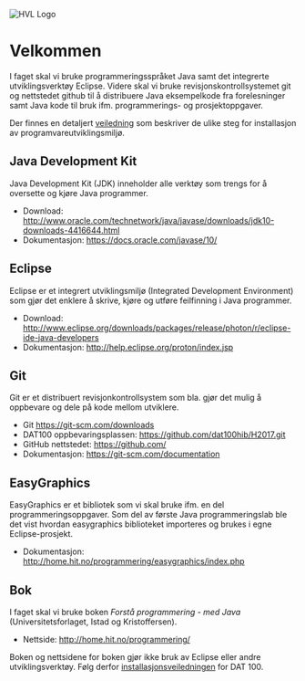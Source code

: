 ![HVL Logo]({{site.url}}/assets/img/hvllogo.png)

# Velkommen

I faget skal vi bruke programmeringsspråket Java samt det integrerte utviklingsverktøy Eclipse. Videre skal vi bruke revisjonskontrollsystemet git og nettstedet github til å distribuere Java eksempelkode fra forelesninger samt Java kode til bruk ifm. programmerings- og prosjektoppgaver.

Der finnes en detaljert [veiledning](
https://github.com/dat100hib/H2017/blob/master/installasjon/veiledning.md) som beskriver de ulike steg for installasjon av programvareutviklingsmiljø.

## Java Development Kit

Java Development Kit (JDK) inneholder alle verktøy som trengs for å oversette og kjøre Java programmer.

- Download: <http://www.oracle.com/technetwork/java/javase/downloads/jdk10-downloads-4416644.html>  
- Dokumentasjon: <https://docs.oracle.com/javase/10/>

## Eclipse

Eclipse er et integrert utviklingsmiljø (Integrated Development Environment) som gjør det enklere å skrive, kjøre og utføre feilfinning i Java programmer.

- Download: <http://www.eclipse.org/downloads/packages/release/photon/r/eclipse-ide-java-developers>
- Dokumentasjon: <http://help.eclipse.org/proton/index.jsp>

## Git

Git er et distribuert revisjonkontrollsystem som bla. gjør det mulig å oppbevare og dele på kode mellom utviklere.

- Git <https://git-scm.com/downloads>
- DAT100 oppbevaringsplassen: <https://github.com/dat100hib/H2017.git>
- GitHub nettstedet: <https://github.com/>
- Dokumentasjon: <https://git-scm.com/documentation>

## EasyGraphics

EasyGraphics er et bibliotek som vi skal bruke ifm. en del programmeringsoppgaver. Som del av første Java programmeringslab ble det vist hvordan easygraphics biblioteket importeres og brukes i egne Eclipse-prosjekt.

- Dokumentasjon: <http://home.hit.no/programmering/easygraphics/index.php>

## Bok

I faget skal vi bruke boken *Forstå programmering - med Java* (Universitetsforlaget, Istad og Kristoffersen).  

- Nettside: <http://home.hit.no/programmering/>

Boken og nettsidene for boken gjør ikke bruk av Eclipse eller andre utviklingsverktøy. Følg derfor [installasjonsveiledningen](https://github.com/dat100hib/H2017/blob/master/installasjon/veiledning.md) for DAT 100. 
